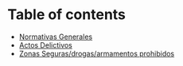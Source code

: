 # Table of contents

* [Normativas Generales](README.md)
* [Actos Delictivos](actos-delictivos.md)
* [Zonas Seguras/drogas/armamentos prohibidos](zonas-seguras-drogas-armamentos-prohibidos.md)
